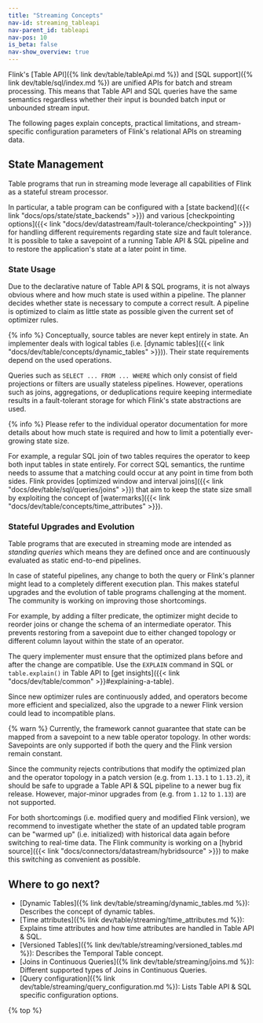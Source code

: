 ```yaml
---
title: "Streaming Concepts"
nav-id: streaming_tableapi
nav-parent_id: tableapi
nav-pos: 10
is_beta: false
nav-show_overview: true
---
```

<!--
Licensed to the Apache Software Foundation (ASF) under one
or more contributor license agreements.  See the NOTICE file
distributed with this work for additional information
regarding copyright ownership.  The ASF licenses this file
to you under the Apache License, Version 2.0 (the
"License"); you may not use this file except in compliance
with the License.  You may obtain a copy of the License at

  http://www.apache.org/licenses/LICENSE-2.0

Unless required by applicable law or agreed to in writing,
software distributed under the License is distributed on an
"AS IS" BASIS, WITHOUT WARRANTIES OR CONDITIONS OF ANY
KIND, either express or implied.  See the License for the
specific language governing permissions and limitations
under the License.
-->

Flink's [Table API]({% link dev/table/tableApi.md %}) and [SQL support]({% link dev/table/sql/index.md %}) are unified APIs for batch and stream processing.
This means that Table API and SQL queries have the same semantics regardless whether their input is bounded batch input or unbounded stream input.

The following pages explain concepts, practical limitations, and stream-specific configuration parameters of Flink's relational APIs on streaming data.

State Management
----------------

Table programs that run in streaming mode leverage all capabilities of Flink as a stateful stream
processor.

In particular, a table program can be configured with a [state backend]({{< link "docs/ops/state/state_backends" >}})
and various [checkpointing options]({{< link "docs/dev/datastream/fault-tolerance/checkpointing" >}})
for handling different requirements regarding state size and fault tolerance. It is possible to take
a savepoint of a running Table API & SQL pipeline and to restore the application's state at a later
point in time.

### State Usage

Due to the declarative nature of Table API & SQL programs, it is not always obvious where and how much
state is used within a pipeline. The planner decides whether state is necessary to compute a correct
result. A pipeline is optimized to claim as little state as possible given the current set of optimizer
rules.

{% info %}
Conceptually, source tables are never kept entirely in state. An implementer deals with logical tables
(i.e. [dynamic tables]({{< link "docs/dev/table/concepts/dynamic_tables" >}})). Their state requirements
depend on the used operations.

Queries such as `SELECT ... FROM ... WHERE` which only consist of field projections or filters are usually
stateless pipelines. However, operations such as joins, aggregations, or deduplications require keeping
intermediate results in a fault-tolerant storage for which Flink's state abstractions are used.

{% info %}
Please refer to the individual operator documentation for more details about how much state is required
and how to limit a potentially ever-growing state size.

For example, a regular SQL join of two tables requires the operator to keep both input tables in state
entirely. For correct SQL semantics, the runtime needs to assume that a matching could occur at any
point in time from both sides. Flink provides [optimized window and interval joins]({{< link "docs/dev/table/sql/queries/joins" >}})
that aim to keep the state size small by exploiting the concept of [watermarks]({{< link "docs/dev/table/concepts/time_attributes" >}}).

### Stateful Upgrades and Evolution

Table programs that are executed in streaming mode are intended as *standing queries* which means they
are defined once and are continuously evaluated as static end-to-end pipelines.

In case of stateful pipelines, any change to both the query or Flink's planner might lead to a completely
different execution plan. This makes stateful upgrades and the evolution of table programs challenging
at the moment. The community is working on improving those shortcomings.

For example, by adding a filter predicate, the optimizer might decide to reorder joins or change the
schema of an intermediate operator. This prevents restoring from a savepoint due to either changed
topology or different column layout within the state of an operator.

The query implementer must ensure that the optimized plans before and after the change are compatible.
Use the `EXPLAIN` command in SQL or `table.explain()` in Table API to [get insights]({{< link "docs/dev/table/common" >}}#explaining-a-table).

Since new optimizer rules are continuously added, and operators become more efficient and specialized,
also the upgrade to a newer Flink version could lead to incompatible plans.

{% warn %}
Currently, the framework cannot guarantee that state can be mapped from a savepoint to a new table
operator topology. In other words: Savepoints are only supported if both the query and the Flink version remain constant.

Since the community rejects contributions that modify the optimized plan and the operator topology
in a patch version (e.g. from `1.13.1` to `1.13.2`), it should be safe to upgrade a Table API & SQL
pipeline to a newer bug fix release. However, major-minor upgrades from (e.g. from `1.12` to `1.13`)
are not supported.

For both shortcomings (i.e. modified query and modified Flink version), we recommend to investigate
whether the state of an updated table program can be "warmed up" (i.e. initialized) with historical
data again before switching to real-time data. The Flink community is working on a [hybrid source]({{< link "docs/connectors/datastream/hybridsource" >}})
to make this switching as convenient as possible.


Where to go next?
-----------------

* [Dynamic Tables]({% link dev/table/streaming/dynamic_tables.md %}): Describes the concept of dynamic tables.
* [Time attributes]({% link dev/table/streaming/time_attributes.md %}): Explains time attributes and how time attributes are handled in Table API & SQL.
* [Versioned Tables]({% link dev/table/streaming/versioned_tables.md %}): Describes the Temporal Table concept.
* [Joins in Continuous Queries]({% link dev/table/streaming/joins.md %}): Different supported types of Joins in Continuous Queries.
* [Query configuration]({% link dev/table/streaming/query_configuration.md %}): Lists Table API & SQL specific configuration options.

{% top %}
